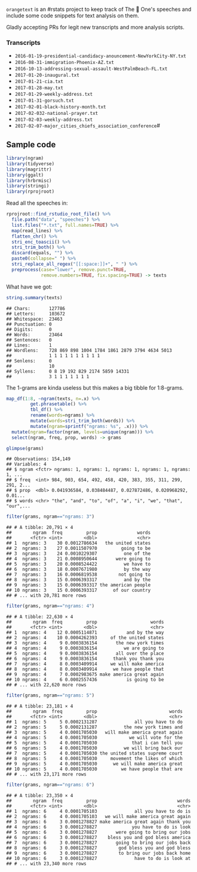 
`orangetext` is an \#rstats project to keep track of The 🍊 One's speeches and include some code snippets for text analysis on them.

Gladly accepting PRs for legit new transcripts and more analysis scripts.

### Transcripts

-   `2016-01-19-presidential-candidacy-anouncement-NewYorkCity-NY.txt`
-   `2016-08-31-immigration-Phoenix-AZ.txt`
-   `2016-10-13-addressing-sexual-assault-WestPalmBeach-FL.txt`
-   `2017-01-20-inaugural.txt`
-   `2017-01-21-cia.txt`
-   `2017-01-28-may.txt`
-   `2017-01-29-weekly-address.txt`
-   `2017-01-31-gorsuch.txt`
-   `2017-02-01-black-history-month.txt`
-   `2017-02-032-national-prayer.txt`
-   `2017-02-03-weekly-address.txt`
-   `2017-02-07-major_cities_chiefs_association_conference`#
## Sample code

``` r
library(ngram)
library(tidyverse)
library(magrittr)
library(ggalt)
library(hrbrmisc)
library(stringi)
library(rprojroot)
```

Read all the speeches in:

``` r
rprojroot::find_rstudio_root_file() %>%
  file.path("data", "speeches") %>%
  list.files("*.txt", full.names=TRUE) %>%
  map(read_lines) %>%
  flatten_chr() %>%
  stri_enc_toascii() %>%  
  stri_trim_both() %>%
  discard(equals, "") %>%
  paste0(collapse=" ") %>%
  stri_replace_all_regex("[[:space:]]+", " ") %>%
  preprocess(case="lower", remove.punct=TRUE,
             remove.numbers=TRUE, fix.spacing=TRUE) -> texts
```

What have we got:

``` r
string.summary(texts)
```

    ## Chars:       127786
    ## Letters:     103672
    ## Whitespace:  23463
    ## Punctuation: 0
    ## Digits:      0
    ## Words:       23464
    ## Sentences:   0
    ## Lines:       1 
    ## Wordlens:    728 869 898 1004 1784 1861 2879 3794 4634 5013 
    ##              1 1 1 1 1 1 1 1 1 1 
    ## Senlens:     0 
    ##              10 
    ## Syllens:     0 8 19 192 829 2174 5859 14331 
    ##              3 1 1 1 1 1 1 1

The 1-grams are kinda useless but this makes a big tibble for 1:8-grams.

``` r
map_df(1:8, ~ngram(texts, n=.x) %>%
         get.phrasetable() %>%
         tbl_df() %>%
         rename(words=ngrams) %>%
         mutate(words=stri_trim_both(words)) %>%
         mutate(ngram=sprintf("ngrams: %s", .x))) %>%
  mutate(ngram=factor(ngram, levels=unique(ngram))) %>% 
  select(ngram, freq, prop, words) -> grams
```

``` r
glimpse(grams)
```

    ## Observations: 154,149
    ## Variables: 4
    ## $ ngram <fctr> ngrams: 1, ngrams: 1, ngrams: 1, ngrams: 1, ngrams: 1, ...
    ## $ freq  <int> 984, 903, 654, 492, 458, 420, 383, 355, 311, 299, 291, 2...
    ## $ prop  <dbl> 0.041936584, 0.038484487, 0.027872486, 0.020968292, 0.01...
    ## $ words <chr> "the", "and", "to", "of", "a", "i", "we", "that", "our",...

``` r
filter(grams, ngram=="ngrams: 3")
```

    ## # A tibble: 20,791 × 4
    ##        ngram  freq         prop               words
    ##       <fctr> <int>        <dbl>               <chr>
    ## 1  ngrams: 3    30 0.0012786634   the united states
    ## 2  ngrams: 3    27 0.0011507970         going to be
    ## 3  ngrams: 3    24 0.0010229307          one of the
    ## 4  ngrams: 3    21 0.0008950644       were going to
    ## 5  ngrams: 3    20 0.0008524422          we have to
    ## 6  ngrams: 3    18 0.0007671980          by the way
    ## 7  ngrams: 3    16 0.0006819538        not going to
    ## 8  ngrams: 3    15 0.0006393317          and by the
    ## 9  ngrams: 3    15 0.0006393317 the american people
    ## 10 ngrams: 3    15 0.0006393317      of our country
    ## # ... with 20,781 more rows

``` r
filter(grams, ngram=="ngrams: 4")
```

    ## # A tibble: 22,630 × 4
    ##        ngram  freq         prop                    words
    ##       <fctr> <int>        <dbl>                    <chr>
    ## 1  ngrams: 4    12 0.0005114871           and by the way
    ## 2  ngrams: 4    10 0.0004262393     of the united states
    ## 3  ngrams: 4     9 0.0003836154       the new york times
    ## 4  ngrams: 4     9 0.0003836154          we are going to
    ## 5  ngrams: 4     9 0.0003836154       all over the place
    ## 6  ngrams: 4     9 0.0003836154      thank you thank you
    ## 7  ngrams: 4     8 0.0003409914     we will make america
    ## 8  ngrams: 4     8 0.0003409914      we have people that
    ## 9  ngrams: 4     7 0.0002983675 make america great again
    ## 10 ngrams: 4     6 0.0002557436           is going to be
    ## # ... with 22,620 more rows

``` r
filter(grams, ngram=="ngrams: 5")
```

    ## # A tibble: 23,181 × 4
    ##        ngram  freq         prop                           words
    ##       <fctr> <int>        <dbl>                           <chr>
    ## 1  ngrams: 5     5 0.0002131287              all you have to do
    ## 2  ngrams: 5     5 0.0002131287          the new york times and
    ## 3  ngrams: 5     4 0.0001705030   will make america great again
    ## 4  ngrams: 5     4 0.0001705030            we will vote for the
    ## 5  ngrams: 5     4 0.0001705030             that i can tell you
    ## 6  ngrams: 5     4 0.0001705030          we will bring back our
    ## 7  ngrams: 5     4 0.0001705030 the united states supreme court
    ## 8  ngrams: 5     4 0.0001705030     movement the likes of which
    ## 9  ngrams: 5     4 0.0001705030      we will make america great
    ## 10 ngrams: 5     4 0.0001705030         we have people that are
    ## # ... with 23,171 more rows

``` r
filter(grams, ngram=="ngrams: 6")
```

    ## # A tibble: 23,350 × 4
    ##        ngram  freq         prop                              words
    ##       <fctr> <int>        <dbl>                              <chr>
    ## 1  ngrams: 6     4 0.0001705103              all you have to do is
    ## 2  ngrams: 6     4 0.0001705103   we will make america great again
    ## 3  ngrams: 6     3 0.0001278827 make america great again thank you
    ## 4  ngrams: 6     3 0.0001278827             you have to do is look
    ## 5  ngrams: 6     3 0.0001278827       were going to bring our jobs
    ## 6  ngrams: 6     3 0.0001278827    bless you and god bless america
    ## 7  ngrams: 6     3 0.0001278827       going to bring our jobs back
    ## 8  ngrams: 6     3 0.0001278827        god bless you and god bless
    ## 9  ngrams: 6     3 0.0001278827        to bring our jobs back home
    ## 10 ngrams: 6     3 0.0001278827              have to do is look at
    ## # ... with 23,340 more rows
